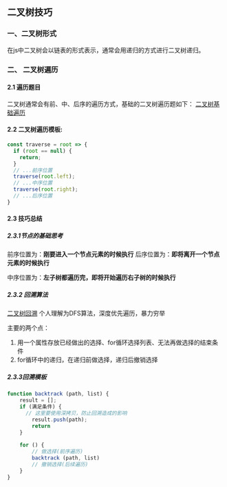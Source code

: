 ## 二叉树技巧
### 一、二叉树形式
在js中二叉树会以链表的形式表示，通常会用递归的方式进行二叉树递归。


### 二、 二叉树遍历

#### 2.1 遍历题目
二叉树通常会有前、中、后序的遍历方式，基础的二叉树遍历题如下：
[二叉树基础遍历](二叉树/../二叉树遍历.md)

#### 2.2 二叉树遍历模板:
```javascript
const traverse = root => {
  if (root == null) {
    return;
  }
  // ...前序位置
  traverse(root.left);
  // ...中序位置
  traverse(root.right);
  // ...后序位置
}
```

#### 2.3 技巧总结

##### 2.3.1节点的基础思考

前序位置为：**刚要进入一个节点元素的时候执行**
后序位置为：**即将离开一个节点元素的时候执行**

中序位置为：**左子树都遍历完，即将开始遍历右子树的时候执行**

##### 2.3.2 回溯算法

[二叉树回溯](./二叉树回溯.md)
个人理解为DFS算法，深度优先遍历，暴力穷举

主要的两个点：
1. 用一个属性存放已经做出的选择、for循环选择列表、无法再做选择的结束条件
2. for循环中的递归，在递归前做选择，递归后撤销选择

##### 2.3.3回溯模板
```javascript
function backtrack (path, list) {
    result = [];
    if (满足条件) {
      // 这里要使用深拷贝，防止回溯造成的影响
        result.push(path);
        return
    }
    
    for () {
        // 做选择(前序遍历)
        backtrack (path, list)
        // 撤销选择(后续遍历)
    }
}
```
